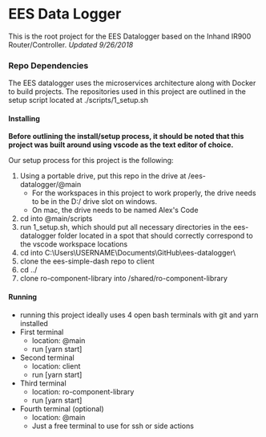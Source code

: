 # EES Data Logger
This is the root project for the EES Datalogger based on the Inhand IR900 Router/Controller.
*Updated 9/26/2018*

### Repo Dependencies
The EES datalogger uses the microservices architecture along with Docker to build projects.  The repositories used in this project are outlined in the setup script located at ./scripts/1_setup.sh

#### Installing
**Before outlining the install/setup process, it should be noted that this project was built around using vscode as the text editor of choice.**

Our setup process for this project is the following:
1) Using a portable drive, put this repo in the drive at /ees-datalogger/@main
   - For the workspaces in this project to work properly, the drive needs to be in the D:/ drive slot on windows.
   - On mac, the drive needs to be named Alex's Code
2) cd into @main/scripts
3) run 1_setup.sh, which should put all necessary directories in the ees-datalogger folder located in a spot that should correctly correspond to the vscode workspace locations
4) cd into C:\Users\USERNAME\Documents\GitHub\ees-datalogger\
5) clone the ees-simple-dash repo to client
6) cd ../
7) clone ro-component-library into /shared/ro-component-library

#### Running
- running this project ideally uses 4 open bash terminals with git and yarn installed
- First terminal
  - location: @main
  - run [yarn start]
- Second terminal
  - location: client
  - run [yarn start]
- Third terminal
  - location: ro-component-library
  - run [yarn start]
- Fourth terminal (optional)
  - location: @main
  - Just a free terminal to use for ssh or side actions

